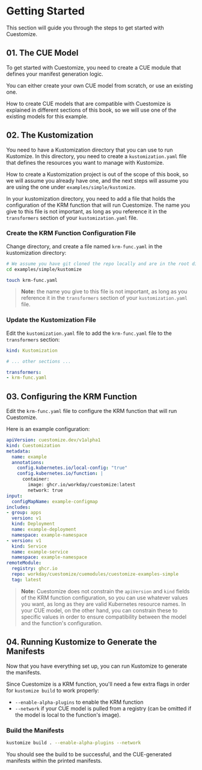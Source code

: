 # Getting Started

This section will guide you through the steps to get started with Cuestomize.

## 01. The CUE Model

To get started with Cuestomize, you need to create a CUE module that defines your manifest generation logic.

You can either create your own CUE model from scratch, or use an existing one.

How to create CUE models that are compatible with Cuestomize is explained in different sections of this book, so we will use one of the existing models for this example.

## 02. The Kustomization

You need to have a Kustomization directory that you can use to run Kustomize.
In this directory, you need to create a `kustomization.yaml` file that defines the resources you want to manage with Kustomize.

How to create a Kustomization project is out of the scope of this book, so we will assume you already have one, and the next steps will assume you are using the one under `examples/simple/kustomize`.

In your kustomization directory, you need to add a file that holds the configuration of the KRM function that will run Cuestomize. The name you give to this file is not important, as long as you reference it in the `transformers` section of your `kustomization.yaml` file.

### Create the KRM Function Configuration File

Change directory, and create a file named `krm-func.yaml` in the kustomization directory:
```bash
# We assume you have git cloned the repo locally and are in the root directory of the repo
cd examples/simple/kustomize

touch krm-func.yaml
```

> **Note:** the name you give to this file is not important, as long as you reference it in the `transformers` section of your `kustomization.yaml` file.

### Update the Kustomization File

Edit the `kustomization.yaml` file to add the `krm-func.yaml` file to the `transformers` section:
```yaml
kind: Kustomization

# ... other sections ...

transformers:
- krm-func.yaml
```

## 03. Configuring the KRM Function

Edit the `krm-func.yaml` file to configure the KRM function that will run Cuestomize.

Here is an example configuration:
```yaml
apiVersion: cuestomize.dev/v1alpha1
kind: Cuestomization
metadata:
  name: example
  annotations:
    config.kubernetes.io/local-config: "true"
    config.kubernetes.io/function: |
      container:
        image: ghcr.io/workday/cuestomize:latest
        network: true
input:
  configMapName: example-configmap
includes:
- group: apps
  version: v1
  kind: Deployment
  name: example-deployment
  namespace: example-namespace
- version: v1
  kind: Service
  name: example-service
  namespace: example-namespace
remoteModule:
  registry: ghcr.io
  repo: workday/cuestomize/cuemodules/cuestomize-examples-simple
  tag: latest
```

> **Note:** Cuestomize does not constrain the `apiVersion` and `kind` fields of the KRM function configuration,
> so you can use whatever values you want, as long as they are valid Kubernetes resource names. In your CUE model,
> on the other hand, you can constrain these to specific values in order to ensure compatibility between the model
> and the function's configuration.

## 04. Running Kustomize to Generate the Manifests

Now that you have everything set up, you can run Kustomize to generate the manifests.

Since Cuestomize is a KRM function, you'll need a few extra flags in order for `kustomize build` to work properly:
- `--enable-alpha-plugins` to enable the KRM function
- `--network` if your CUE model is pulled from a registry (can be omitted if the model is local to the function's image).

### Build the Manifests
```bash
kustomize build . --enable-alpha-plugins --network
```

You should see the build to be successful, and the CUE-generated manifests within the printed manifests.
